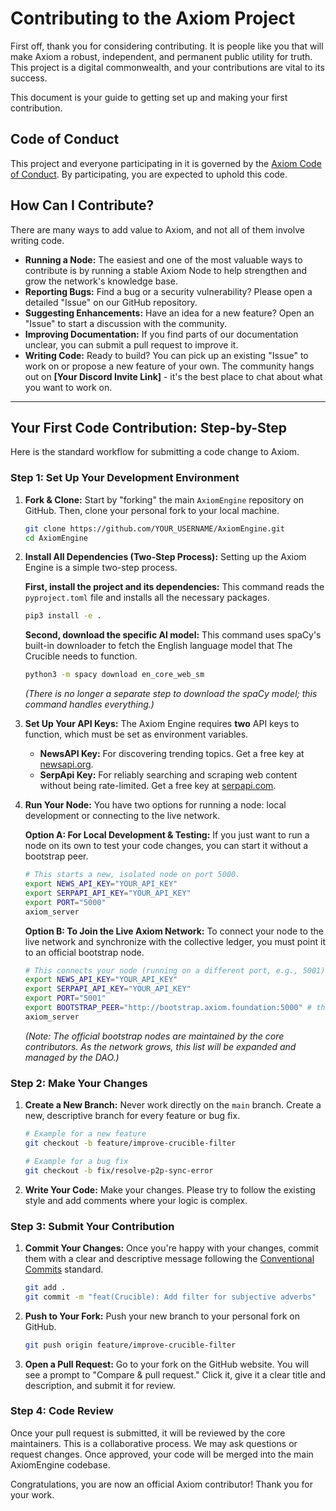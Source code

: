 # Contributing to the Axiom Project

First off, thank you for considering contributing. It is people like you that will make Axiom a robust, independent, and permanent public utility for truth. This project is a digital commonwealth, and your contributions are vital to its success.

This document is your guide to getting set up and making your first contribution.

## Code of Conduct

This project and everyone participating in it is governed by the [Axiom Code of Conduct](CODE_OF_CONDUCT.md). By participating, you are expected to uphold this code.

## How Can I Contribute?

There are many ways to add value to Axiom, and not all of them involve writing code.

*   **Running a Node:** The easiest and one of the most valuable ways to contribute is by running a stable Axiom Node to help strengthen and grow the network's knowledge base.
*   **Reporting Bugs:** Find a bug or a security vulnerability? Please open a detailed "Issue" on our GitHub repository.
*   **Suggesting Enhancements:** Have an idea for a new feature? Open an "Issue" to start a discussion with the community.
*   **Improving Documentation:** If you find parts of our documentation unclear, you can submit a pull request to improve it.
*   **Writing Code:** Ready to build? You can pick up an existing "Issue" to work on or propose a new feature of your own. The community hangs out on **[Your Discord Invite Link]** - it's the best place to chat about what you want to work on.

---

## Your First Code Contribution: Step-by-Step

Here is the standard workflow for submitting a code change to Axiom.

### Step 1: Set Up Your Development Environment

1.  **Fork & Clone:** Start by "forking" the main `AxiomEngine` repository on GitHub. Then, clone your personal fork to your local machine.
    ```bash
    git clone https://github.com/YOUR_USERNAME/AxiomEngine.git
    cd AxiomEngine
    ```

2.  **Install All Dependencies (Two-Step Process):**
    Setting up the Axiom Engine is a simple two-step process.

    **First, install the project and its dependencies:**
    This command reads the `pyproject.toml` file and installs all the necessary packages.
    ```bash
    pip3 install -e .
    ```

    **Second, download the specific AI model:**
    This command uses spaCy's built-in downloader to fetch the English language model that The Crucible needs to function.
    ```bash
    python3 -m spacy download en_core_web_sm
    ````
    *(There is no longer a separate step to download the spaCy model; this command handles everything.)*

3.  **Set Up Your API Keys:**
    The Axiom Engine requires **two** API keys to function, which must be set as environment variables.
    *   **NewsAPI Key:** For discovering trending topics. Get a free key at [newsapi.org](https://newsapi.org/).
    *   **SerpApi Key:** For reliably searching and scraping web content without being rate-limited. Get a free key at [serpapi.com](https://serpapi.com/).

4.  **Run Your Node:**
    You have two options for running a node: local development or connecting to the live network.

    **Option A: For Local Development & Testing:**
    If you just want to run a node on its own to test your code changes, you can start it without a bootstrap peer.
    ```bash
    # This starts a new, isolated node on port 5000.
    export NEWS_API_KEY="YOUR_API_KEY"
    export SERPAPI_API_KEY="YOUR_API_KEY"
    export PORT="5000"
    axiom_server
    ```

    **Option B: To Join the Live Axiom Network:**
    To connect your node to the live network and synchronize with the collective ledger, you must point it to an official bootstrap node.
    ```bash
    # This connects your node (running on a different port, e.g., 5001) to the main network.
    export NEWS_API_KEY="YOUR_API_KEY"
    export SERPAPI_API_KEY="YOUR_API_KEY"
    export PORT="5001"
    export BOOTSTRAP_PEER="http://bootstrap.axiom.foundation:5000" # this server has not yet been implemented. check ROADMAP.md **Public Bootstrap Node Deployment**
    axiom_server
    ```
    *(Note: The official bootstrap nodes are maintained by the core contributors. As the network grows, this list will be expanded and managed by the DAO.)*

### Step 2: Make Your Changes

1.  **Create a New Branch:** Never work directly on the `main` branch. Create a new, descriptive branch for every feature or bug fix.
    ```bash
    # Example for a new feature
    git checkout -b feature/improve-crucible-filter

    # Example for a bug fix
    git checkout -b fix/resolve-p2p-sync-error
    ```

2.  **Write Your Code:** Make your changes. Please try to follow the existing style and add comments where your logic is complex.

### Step 3: Submit Your Contribution

1.  **Commit Your Changes:** Once you're happy with your changes, commit them with a clear and descriptive message following the [Conventional Commits](https://www.conventionalcommits.org/) standard.
    ```bash
    git add .
    git commit -m "feat(Crucible): Add filter for subjective adverbs"
    ```

2.  **Push to Your Fork:** Push your new branch to your personal fork on GitHub.
    ```bash
    git push origin feature/improve-crucible-filter
    ```

3.  **Open a Pull Request:** Go to your fork on the GitHub website. You will see a prompt to "Compare & pull request." Click it, give it a clear title and description, and submit it for review.

### Step 4: Code Review

Once your pull request is submitted, it will be reviewed by the core maintainers. This is a collaborative process. We may ask questions or request changes. Once approved, your code will be merged into the main AxiomEngine codebase.

Congratulations, you are now an official Axiom contributor! Thank you for your work.
